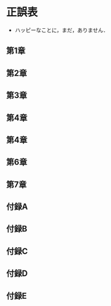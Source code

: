 # 正誤表
- ハッピーなことに，まだ，ありません．
## 第1章
## 第2章
## 第3章
## 第4章
## 第4章
## 第6章
## 第7章
## 付録A
## 付録B
## 付録C
## 付録D
## 付録E
